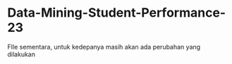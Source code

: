 # Data-Mining-Student-Performance-23
FIle sementara, untuk kedepanya masih akan ada perubahan yang dilakukan

